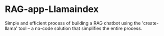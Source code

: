 # RAG-app-Llamaindex
Simple and efficient process of building a RAG chatbot using the 'create-llama' tool – a no-code solution that simplifies the entire process.
